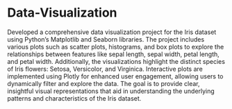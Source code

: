 # Data-Visualization
Developed a comprehensive data visualization project for the Iris dataset using Python’s Matplotlib and Seaborn libraries.
The project includes various plots such as scatter plots, histograms, and box plots to explore the relationships between features like sepal length, sepal width, petal length, and petal width. Additionally, the visualizations highlight the distinct species of Iris flowers: Setosa, Versicolor, and Virginica.
Interactive plots are implemented using Plotly for enhanced user engagement, allowing users to dynamically filter and explore the data. The goal is to provide clear, insightful visual representations that aid in understanding the underlying patterns and characteristics of the Iris dataset.
